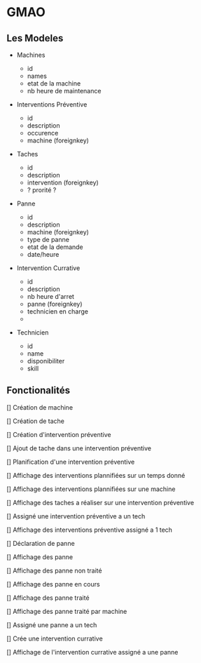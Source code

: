 # GMAO

## Les Modeles

- Machines
	- id
	- names
	- etat de la machine
	- nb heure de maintenance

- Interventions Préventive
	- id
	- description
	- occurence
	- machine (foreignkey)

- Taches
	- id
	- description
	- intervention (foreignkey)
	- ? prorité ?

- Panne
	- id
	- description
	- machine (foreignkey)
	- type de panne
	- etat de la demande
	- date/heure

- Intervention Currative
	- id
	- description
	- nb heure d'arret
	- panne (foreignkey)
	- technicien en charge
	-

- Technicien
	- id
	- name
	- disponibiliter
	- skill

## Fonctionalités

[] Création de machine

[] Création de tache

[] Création d'intervention préventive

[] Ajout de tache dans une intervention préventive

[] Planification d'une intervention préventive

[] Affichage des interventions plannifiées sur un temps donné

[] Affichage des interventions plannifiées sur une machine 

[] Affichage des taches a réaliser sur une intervention préventive

[] Assigné une intervention préventive a un tech

[] Affichage des interventions préventive assigné a 1 tech

[] Déclaration de panne

[] Affichage des panne

[] Affichage des panne non traité

[] Affichage des panne en cours 

[] Affichage des panne traité

[] Affichage des panne traité par machine

[] Assigné une panne a un tech

[] Crée une intervention currative

[] Affichage de l'intervention currative assigné a une panne

